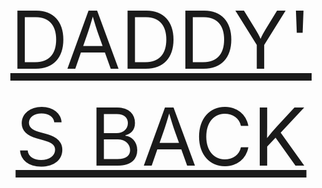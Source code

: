 <p style="font-size: 128px; text-align:center;">
    <a href="https://sanskaromar.github.io/Daddy-s-Back/">DADDY'S BACK</a>
</p>
